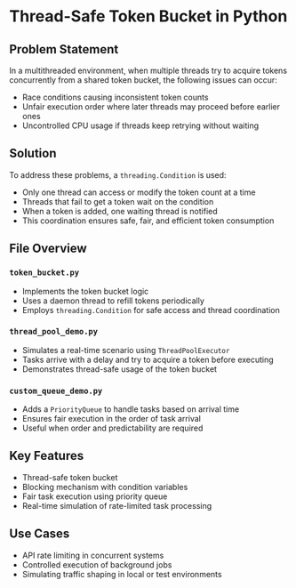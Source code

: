 # Thread-Safe Token Bucket in Python

## Problem Statement

In a multithreaded environment, when multiple threads try to acquire tokens concurrently from a shared token bucket, the following issues can occur:

- Race conditions causing inconsistent token counts
- Unfair execution order where later threads may proceed before earlier ones
- Uncontrolled CPU usage if threads keep retrying without waiting

## Solution

To address these problems, a `threading.Condition` is used:

- Only one thread can access or modify the token count at a time
- Threads that fail to get a token wait on the condition
- When a token is added, one waiting thread is notified
- This coordination ensures safe, fair, and efficient token consumption

## File Overview

### `token_bucket.py`
- Implements the token bucket logic
- Uses a daemon thread to refill tokens periodically
- Employs `threading.Condition` for safe access and thread coordination

### `thread_pool_demo.py`
- Simulates a real-time scenario using `ThreadPoolExecutor`
- Tasks arrive with a delay and try to acquire a token before executing
- Demonstrates thread-safe usage of the token bucket

### `custom_queue_demo.py`
- Adds a `PriorityQueue` to handle tasks based on arrival time
- Ensures fair execution in the order of task arrival
- Useful when order and predictability are required

## Key Features

- Thread-safe token bucket
- Blocking mechanism with condition variables
- Fair task execution using priority queue
- Real-time simulation of rate-limited task processing

## Use Cases

- API rate limiting in concurrent systems
- Controlled execution of background jobs
- Simulating traffic shaping in local or test environments